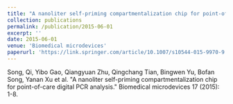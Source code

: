 ```yaml
---
title: "A nanoliter self-priming compartmentalization chip for point-of-care digital PCR analysis"
collection: publications
permalink: /publication/2015-06-01
excerpt: ''
date: 2015-06-01
venue: 'Biomedical microdevices'
paperurl: 'https://link.springer.com/article/10.1007/s10544-015-9970-9'
---
```

Song, Qi, Yibo Gao, Qiangyuan Zhu, Qingchang Tian, Bingwen Yu, Bofan Song, Yanan Xu et al. "A nanoliter self-priming compartmentalization chip for point-of-care digital PCR analysis." Biomedical microdevices 17 (2015): 1-8.
